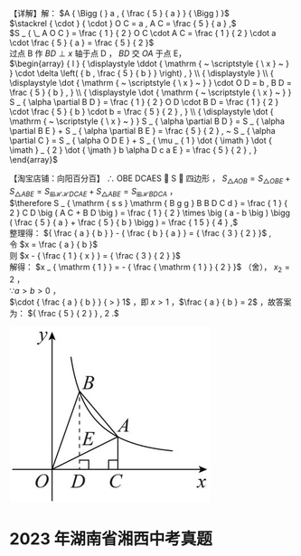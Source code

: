 【详解】解： $A { \Bigg ( } a , { \frac { 5 } { a } } { \Bigg ) }$   
$\stackrel { \cdot } { \cdot } O C = a , A C = \frac { 5 } { a } ,$   
$S _ { \_ A O C } = \frac { 1 } { 2 } O C \cdot A C = \frac { 1 } { 2 } \cdot a \cdot \frac { 5 } { a } = \frac { 5 } { 2 }$   
过点 B 作 $B D \perp x$ 轴于点 $\mathrm { D }$ ， $B D$ 交 $O A$ 于点 E，  
$\begin{array} { l } { \displaystyle \ddot { \mathrm {  ~ \scriptstyle { \ x } ~ } } \cdot \delta \left( { b , \frac { 5 } { b } } \right) , } \\ { \displaystyle } \\ { \displaystyle \dot { \mathrm {  ~ \scriptstyle { \ x } ~ } } \cdot O D = b , B D = \frac { 5 } { b } , } \\ { \displaystyle \dot { \mathrm {  ~ \scriptstyle { \ x } ~ } } S _ { \alpha \partial B D } = \frac { 1 } { 2 } O D \cdot B D = \frac { 1 } { 2 } \cdot \frac { 5 } { b } \cdot b = \frac { 5 } { 2 } , } \\ { \displaystyle \dot { \mathrm {  ~ \scriptstyle { \ x } ~ } } S _ { \alpha \partial B D } = S _ { \alpha \partial B E } + S _ { \alpha \partial B E } = \frac { 5 } { 2 } , ~ S _ { \alpha \partial C } = S _ { \alpha O D E } + S _ { \mu _ { 1 } \dot { \imath } \dot { \imath } _ { 2 } \dot { \jmath } b \alpha D c a E } = \frac { 5 } { 2 } , } \end{array}$

【淘宝店铺：向阳百分百】 ∴ OBE DCAES  S  四边形 ，
$S _ { \scriptscriptstyle \triangle A O B } = S _ { \scriptscriptstyle \triangle O B E } + S _ { \scriptscriptstyle \triangle A B E } = S _ { \scriptscriptstyle  { \boxplus } \mathscr { H } \mathscr { H } D C A E } + S _ { \scriptscriptstyle \triangle A B E } = S _ { \scriptscriptstyle  { \boxplus } \mathscr { H } B D C A }$ ，  
$\therefore S _ { \mathrm { s s } \mathrm { B g g } B B D C d } = \frac { 1 } { 2 } C D \big ( A C + B D \big ) = \frac { 1 } { 2 } \times \big ( a - b \big ) \bigg ( \frac { 5 } { a } + \frac { 5 } { b } \bigg ) = \frac { 1 5 } { 4 } ,$   
整理得： ${ \frac { a } { b } } - { \frac { b } { a } } = { \frac { 3 } { 2 } }$ ,  
令 $x = \frac { a } { b }$   
则 $x - { \frac { 1 } { x } } = { \frac { 3 } { 2 } }$   
解得： $x _ { \mathrm { 1 } } = - { \frac { \mathrm { 1 } } { 2 } }$ （舍）， $x _ { 2 } = 2$ ，  
$\because a > b > 0$ ，  
$\cdot { \frac { a } { b } } { > } 1$ ，即 $x > 1$ ，$\frac { a } { b } = 2$ ，故答案为： ${ \frac { 5 } { 2 } } , 2 .$

![](<../../qs_image_DB/专题1-4_一文搞定反比例函数7个模型，13类题型（解析版）_/ec6166cf56905832ce736a3e35a95875beeb0ab1fc0560cc0a881f3d2a50ee85.jpg>)

# 2023 年湖南省湘西中考真题
